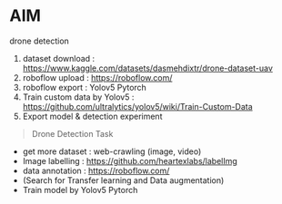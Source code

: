 # AIM
drone detection


1. dataset download : https://www.kaggle.com/datasets/dasmehdixtr/drone-dataset-uav
2. roboflow upload : https://roboflow.com/
3. roboflow export : Yolov5 Pytorch
4. Train custom data by Yolov5 : https://github.com/ultralytics/yolov5/wiki/Train-Custom-Data
5. Export model & detection experiment

> Drone Detection Task 
- get more dataset : web-crawling (image, video)
- Image labelling : https://github.com/heartexlabs/labelImg
- data annotation : https://roboflow.com/
- (Search for Transfer learning and Data augmentation)
- Train model by Yolov5 Pytorch 
